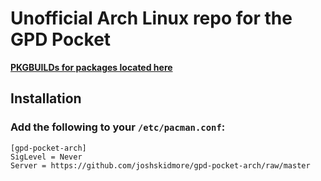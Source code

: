 # Unofficial Arch Linux repo for the GPD Pocket

**[PKGBUILDs for packages located here](https://github.com/joshskidmore/gpd-pocket-arch-packages)**

## Installation

### Add the following to your `/etc/pacman.conf`:

    [gpd-pocket-arch]
    SigLevel = Never
    Server = https://github.com/joshskidmore/gpd-pocket-arch/raw/master
